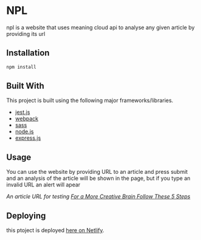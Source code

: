 # NPL
npl is a website that uses meaning cloud api to analyse any given article by providing its url

## Installation
```bash
npm install
```

## Built With

This project is built using the following major frameworks/libraries.

* [jest.js](https://jestjs.io/)
* [webpack](https://webpack.js.org/)
* [sass](https://sass-lang.com/)
* [node.js](https://nodejs.org)
* [express.js](https://expressjs.com/)

## Usage

You can use the website by providing URL to an article and press submit and an analysis of the article will be shown in the page, but if you type an invalid URL an alert will apear

_An article URL for testing [For a More Creative Brain Follow These 5 Steps](https://jamesclear.com/five-step-creative-process)_

## Deploying

this ptoject is deployed [here on Netlify](https://www.netlify.com/).
